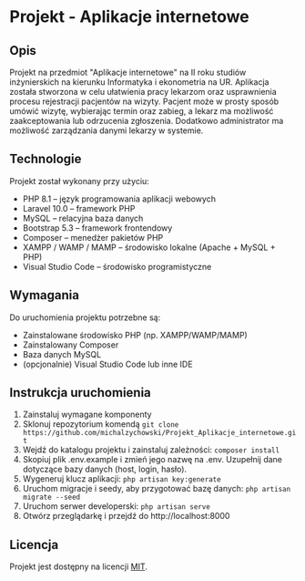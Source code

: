 # Projekt - Aplikacje internetowe
## Opis
Projekt na przedmiot "Aplikacje internetowe" na II roku studiów inżynierskich na kierunku Informatyka i ekonometria na UR. Aplikacja została stworzona w celu ułatwienia pracy lekarzom oraz usprawnienia procesu rejestracji pacjentów na wizyty. Pacjent może w prosty sposób umówić wizytę, wybierając termin oraz zabieg, a lekarz ma możliwość zaakceptowania lub odrzucenia zgłoszenia. Dodatkowo administrator ma możliwość zarządzania danymi lekarzy w systemie.  

## Technologie
Projekt został wykonany przy użyciu:
* PHP 8.1 – język programowania aplikacji webowych 
* Laravel 10.0 – framework PHP  
* MySQL – relacyjna baza danych
* Bootstrap 5.3 – framework frontendowy
* Composer – menedżer pakietów PHP
* XAMPP / WAMP / MAMP – środowisko lokalne (Apache + MySQL + PHP)
* Visual Studio Code – środowisko programistyczne  

## Wymagania
Do uruchomienia projektu potrzebne są:
* Zainstalowane środowisko PHP (np. XAMPP/WAMP/MAMP)
* Zainstalowany Composer
* Baza danych MySQL
* (opcjonalnie) Visual Studio Code lub inne IDE

## Instrukcja uruchomienia
1. Zainstaluj wymagane komponenty
2. Sklonuj repozytorium komendą `git clone https://github.com/michalzychowski/Projekt_Aplikacje_internetowe.git`
3. Wejdź do katalogu projektu i zainstaluj zależności: `composer install`
4. Skopiuj plik .env.example i zmień jego nazwę na .env. Uzupełnij dane dotyczące bazy danych (host, login, hasło).
5. Wygeneruj klucz aplikacji: `php artisan key:generate`
6. Uruchom migracje i seedy, aby przygotować bazę danych: `php artisan migrate --seed`
7. Uruchom serwer developerski: `php artisan serve`
8. Otwórz przeglądarkę i przejdź do http://localhost:8000

## Licencja
Projekt jest dostępny na licencji [MIT](LICENSE).